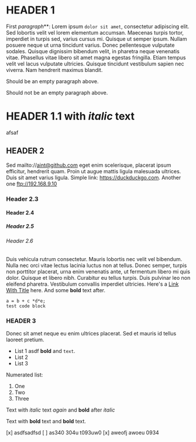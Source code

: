 # HEADER 1

First ***para*g*raph***: Lorem ipsum `dolor sit amet`, consectetur adipiscing elit. Sed lobortis velit vel lorem elementum accumsan. Maecenas turpis tortor, imperdiet in turpis sed, varius cursus mi. Quisque ut semper ipsum. Nullam posuere neque ut urna tincidunt varius. Donec pellentesque vulputate sodales. Quisque dignissim bibendum velit, in pharetra neque venenatis vitae. Phasellus vitae libero sit amet magna egestas fringilla. Etiam tempus velit vel lacus vulputate ultricies. Quisque tincidunt vestibulum sapien nec viverra. Nam hendrerit maximus blandit.



Should be an empty paragraph above.


Should not be an empty paragraph above.

# HEADER 1.1 with *italic* text

afsaf

## HEADER 2

Sed mailto://aint@github.com eget enim scelerisque, placerat ipsum efficitur, hendrerit quam. Proin ut augue mattis ligula malesuada ultrices. Duis sit amet varius ligula. Simple link: https://duckduckgo.com. Another one ftp://192.168.9.10

### Header 2.3

#### Header 2.4

##### Header 2.5

###### Header 2.6

Duis vehicula rutrum consectetur.
Mauris lobortis nec velit vel bibendum. Nulla nec orci vitae lectus lacinia luctus non at tellus. Donec semper, turpis non porttitor placerat, urna enim venenatis ante, ut fermentum libero mi quis dolor. Quisque et libero nibh. Curabitur eu tellus turpis. Duis pulvinar leo non eleifend pharetra. Vestibulum convallis imperdiet ultricies. Here's a [Link With Title](https://google.com) here. And some **bold** text after.

```
a = b + c *d*e;
test code block
```

### HEADER 3

Donec sit amet neque eu enim ultrices placerat. Sed et mauris id tellus laoreet pretium.

- List 1 asdf **bold** and `text`.
- List 2
- List 3

Numerated list:

1. One
2. Two
1. Three

Text with *italic* text *again* and **bold** after *italic*

Text with **bold** text and **bold** text.

[x] asdfsadfsd
[ ] as340 304u t093uw0
[x] aweofj awoeu 0934
